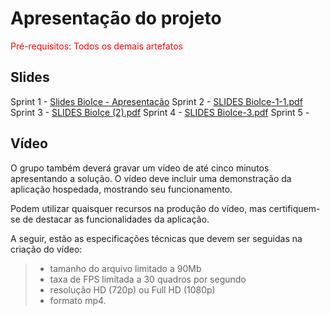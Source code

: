 # Apresentação do projeto

<span style="color:red">Pré-requisitos: Todos os demais artefatos</span>


## Slides
Sprint 1 - [Slides BioIce - Apresentação](https://github.com/user-attachments/files/19274764/Slides.BioIce.pdf)
Sprint 2 - [SLIDES BioIce-1-1.pdf](https://github.com/user-attachments/files/20964738/SLIDES.BioIce-1-1.pdf)
Sprint 3 - [SLIDES BioIce (2).pdf](https://github.com/user-attachments/files/20964739/SLIDES.BioIce.2.pdf)
Sprint 4 - [SLIDES BioIce-3.pdf](https://github.com/user-attachments/files/20964742/SLIDES.BioIce-3.pdf)
Sprint 5 - 



## Vídeo

O grupo também deverá gravar um vídeo de até cinco minutos apresentando a solução. O vídeo deve incluir uma demonstração da aplicação hospedada, mostrando seu funcionamento.

Podem utilizar quaisquer recursos na produção do vídeo, mas certifiquem-se de destacar as funcionalidades da aplicação.

A seguir, estão as especificações técnicas que devem ser seguidas na criação do vídeo:

> - tamanho do arquivo limitado a 90Mb
> - taxa de FPS limitada a 30 quadros por segundo
> - resolução HD (720p) ou Full HD (1080p)
> - formato mp4.


